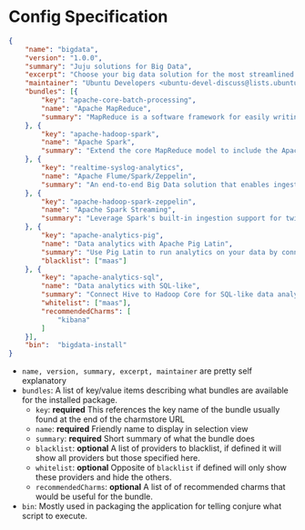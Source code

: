 # Config Specification

```json
{
    "name": "bigdata",
    "version": "1.0.0",
    "summary": "Juju solutions for Big Data",
    "excerpt": "Choose your big data solution for the most streamlined approach to utilizing these tools to further bolster your business.",
    "maintainer": "Ubuntu Developers <ubuntu-devel-discuss@lists.ubuntu.com>",
    "bundles": [{
        "key": "apache-core-batch-processing",
        "name": "Apache MapReduce",
        "summary": "MapReduce is a software framework for easily writing applications which process vast amounts of data in-parallel on large clusters of machines."
    }, {
        "key": "apache-hadoop-spark",
        "name": "Apache Spark",
        "summary": "Extend the core MapReduce model to include the Apache Spark execution engine and take advantage of a fast general engine for large-scale data processing."
    }, {
        "key": "realtime-syslog-analytics",
        "name": "Apache Flume/Spark/Zeppelin",
        "summary": "An end-to-end Big Data solution that enables ingestion, processing, and visualization of log data"
    }, {
        "key": "apache-hadoop-spark-zeppelin",
        "name": "Apache Spark Streaming",
        "summary": "Leverage Spark's built-in ingestion support for twitter, local data and more."
    }, {
        "key": "apache-analytics-pig",
        "name": "Data analytics with Apache Pig Latin",
        "summary": "Use Pig Latin to run analytics on your data by connecting Pig to Hadoop Core.",
        "blacklist": ["maas"]
    }, {
        "key": "apache-analytics-sql",
        "name": "Data analytics with SQL-like",
        "summary": "Connect Hive to Hadoop Core for SQL-like data analysis with a MySQL data warehouse.",
        "whitelist": ["maas"],
        "recommendedCharms": [
            "kibana"
        ]
    }],
    "bin":  "bigdata-install"
}
```

* `name, version, summary, excerpt, maintainer` are pretty self explanatory
* `bundles`: A list of key/value items describing what bundles are available for the installed package.
  * `key`: **required** This references the key name of the bundle usually found at the end of the charmstore URL
  * `name`: **required** Friendly name to display in selection view
  * `summary`: **required** Short summary of what the bundle does
  * `blacklist`: **optional** A list of providers to blacklist, if defined it will show all providers but those specified here.
  * `whitelist`: **optional** Opposite of `blacklist` if defined will only show these providers and hide the others.
  * `recommendedCharms`: **optional** A list of of recommended charms that would be useful for the bundle.
* `bin`: Mostly used in packaging the application for telling conjure what script to execute.

